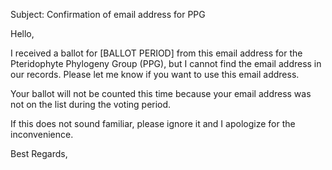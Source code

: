 Subject: Confirmation of email address for PPG

Hello,

I received a ballot for [BALLOT PERIOD] from this email address for the Pteridophyte Phylogeny Group (PPG), but I cannot find the email address in our records. Please let me know if you want to use this email address.

Your ballot will not be counted this time because your email address was not on the list during the voting period.

If this does not sound familiar, please ignore it and I apologize for the inconvenience.

Best Regards,